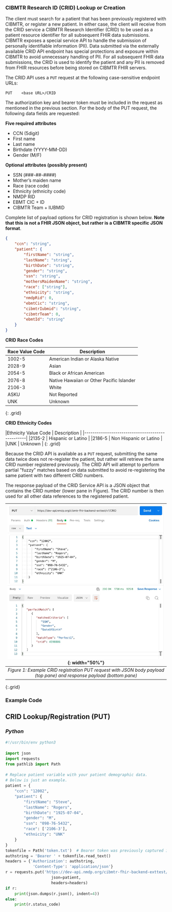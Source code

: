 ### CIBMTR Research ID (CRID) Lookup or Creation
 
The client must search for a patient that has been previously registered with CIBMTR, or register a new patient. In either case, the client will receive from the CRID service a CIBMTR Research Identifier (CRID) to be used as a patient resource identifier for all subsequent FHIR data submissions.  CIBMTR exposes a special service API to handle the submission of personally identifiable information (PII).  Data submitted via the externally available CRID API endpoint has special protections and exposure within CIBMTR to avoid unnecessary handling of PII.  For all subsequent FHIR data submissions, the CRID is used to identify the patient and any PII is removed from FHIR resources before being stored on CIBMTR FHIR servers.  

The CRID API uses a `PUT` request at the following case-sensitive endpoint URLs:

~~~
PUT    <base URL>/CRID
~~~

The authorization key and bearer token must be included in the request as mentioned in the previous section.  For the body of the PUT request, the following data fields are requested: 

**Five  required attributes** 
- CCN (5digit)
- First name
- Last name
- Birthdate (YYYY-MM-DD)
- Gender (M/F)
  
**Optional attributes (possibly present)**
- SSN (###-##-####)
- Mother’s maiden name
- Race (race code)
- Ethnicity (ethnicity code)
- NMDP RID
- EBMT CIC + ID
- CIBMTR Team + IUBMID

Complete list of payload options for CRID registration is shown below. **Note that this is not a FHIR JSON object, but rather is a CIBMTR specific JSON format**.
~~~ json
{
    "ccn": "string",
    "patient": {
        "firstName": "string",
        "lastName": "string",
        "birthDate": "string",
        "gender": "string",
        "ssn": "string",
        "mothersMaidenName": "string",
        "race": ["string"],
        "ethnicity": "string",
        "nmdpRid": 0,
        "ebmtCic": "string",
        "cibmtrIubmid": "string",
        "cibmtrTeam": 0,        
        "ebmtId": "string"        
    }
}
~~~

**CRID Race Codes**

|Race Value Code   |Description  |
|------------------|-------------|
|1002-5            |American Indian or Alaska Native|
|2028-9            |Asian|
|2054-5            |Black or African American|
|2076-8            |Native Hawaiian or Other Pacific Islander|
|2106-3            |White|
|ASKU              |Not Reported|
|UNK               |Unknown|
{: .grid}

**CRID Ethnicity Codes**

|Ethnicity Value Code	| Description             |
|-------------------------------------------------|
|2135-2	                | Hispanic or Latino      |
|2186-5	                | Non Hispanic or Latino  |
|UNK 	                | Unknown                 |
{: .grid}

Because the CRID API is available as a `PUT` request, submitting the same data twice does not re-register the patient, but rather will retrieve the same CRID number registered previously.   The CRID API will attempt to perform partial "fuzzy" matches based on data submitted to avoid re-registering the same patient with two different CRID numbers. 
 
The response payload of the CRID Service API is a JSON object that contains the CRID number (lower pane in Figure).  The CRID number is then used for all other data references to the registered patient.

|![Figure 1](CRID_response.jpg){: width="50%"}|
|:--:|
| <i>Figure 1: Example CRID registration PUT request with JSON body payload (top pane) and response payload (bottom pane)</i>|
{:.grid}

### Example Code

## CRID Lookup/Registration (PUT)

### _Python_ 

~~~ python
#!/usr/bin/env python3

import json
import requests
from pathlib import Path

# Replace patient variable with your patient demographic data. 
# Below is just an example.
patient = {
    "ccn": "12002",
    "patient": {
        "firstName": "Steve",
        "lastName": "Rogers",
        "birthDate": "1925-07-04",
        "gender": "M",
        "ssn": "098-76-5432",
        "race": ['2106-3'],
        "ethnicity": "UNK"
    }
}
tokenfile = Path('token.txt')  # Bearer token was previously captured in token.txt
authstring = 'Bearer ' + tokenfile.read_text()
headers = {'Authorization': authstring,
            'Content-Type': 'application/json'}
r = requests.put('https://dev-api.nmdp.org/cibmtr-fhir-backend-exttest/v1/CRID',
                    json=patient,
                    headers=headers)
if r:
    print(json.dumps(r.json(), indent=4))
else:
    print(r.status_code)
~~~